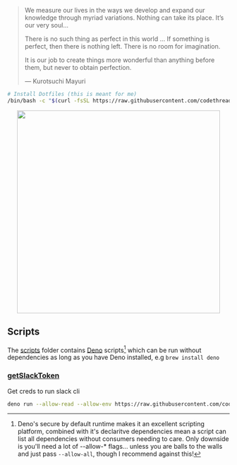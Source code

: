 > We measure our lives in the ways we develop and expand our knowledge
> through myriad variations. Nothing can take its place. It’s our very soul...
>
> There is no such thing as perfect in this world ... If something
> is perfect, then there is nothing left. There is no room for imagination.
>
> It is our job to create things more wonderful than anything before them, but
> never to obtain perfection.
>
> ― Kurotsuchi Mayuri

```sh
# Install Dotfiles (this is meant for me)
/bin/bash -c "$(curl -fsSL https://raw.githubusercontent.com/codethread/PersonalConfigs/main/_boot/boot.sh)"
```

<p align="center">
  <img width="460" src="https://64.media.tumblr.com/9f3abf18b67d35111b2b314463093517/tumblr_n8bzxpd3Kn1qzbqw1o1_400.gif">
</p>

## Scripts

The [scripts](./_scripts) folder contains [Deno](https://deno.com/) scripts[^1] which can be run without dependencies as long as you have Deno installed, e.g `brew install deno`

### [getSlackToken](./_scripts/getSlackToken.ts)

Get creds to run slack cli

```sh
deno run --allow-read --allow-env https://raw.githubusercontent.com/codethread/PersonalConfigs/main/_scripts/getSlackCreds.ts --help
```

[^1]: Deno's secure by default runtime makes it an excellent scripting platform, combined with it's declaritve dependencies mean a script can list all dependencies without consumers needing to care. Only downside is you'll need a lot of --allow-\* flags... unless you are balls to the walls and just pass `--allow-all`, though I recommend against this!
